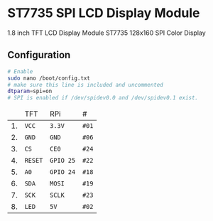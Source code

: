 # ST7735 SPI LCD Display Module

1.8 inch TFT LCD Display Module ST7735 128x160  SPI Color Display


## Configuration

```bash
# Enable
sudo nano /boot/config.txt
# make sure this line is included and uncommented
dtparam=spi=on
# SPI is enabled if /dev/spidev0.0 and /dev/spidev0.1 exist.
```

<table>
    <thead>
        <tr>
            <td></td>
            <td>TFT</td>
            <td>RPi</td>
            <td>#</td>
        </tr>
    </thead>
    <tbody>
        <tr>
            <td>1.</td>
            <td><code>VCC</code></td>
            <td><code>3.3V</code></td>
            <td><code>#01</code></td>
        </tr>
        <tr>
            <td>2.</td>
            <td><code>GND</code></td>
            <td><code>GND</code></td>
            <td><code>#06</code></td>
        </tr>
        <tr>
            <td>3.</td>
            <td><code>CS</code></td>
            <td><code>CE0</code></td>
            <td><code>#24</code></td>
        </tr>
        <tr>
            <td>4.</td>
            <td><code>RESET</code></td>
            <td><code>GPIO 25</code></td>
            <td><code>#22</code></td>
        </tr>
        <tr>
            <td>5.</td>
            <td><code>A0</code></td>
            <td><code>GPIO 24</code></td>
            <td><code>#18</code></td>
        </tr>
        <tr>
            <td>6.</td>
            <td><code>SDA</code></td>
            <td><code>MOSI</code></td>
            <td><code>#19</code></td>
        </tr>
        <tr>
            <td>7.</td>
            <td><code>SCK</code></td>
            <td><code>SCLK</code></td>
            <td><code>#23</code></td>
        </tr>
        <tr>
            <td>8.</td>
            <td><code>LED</code></td>
            <td><code>5V</code></td>
            <td><code>#02</code></td>
        </tr>
    </tbody>
</table>
